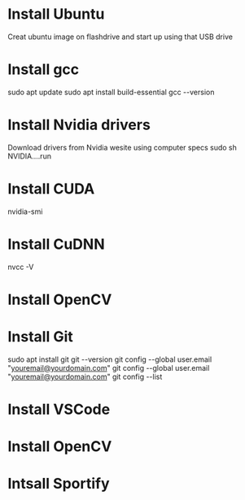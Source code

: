 # Install Ubuntu
Creat ubuntu image on flashdrive and start up using that USB drive

# Install gcc 
sudo apt update
sudo apt install build-essential
gcc --version


# Install Nvidia drivers
Download drivers from Nvidia wesite using computer specs
sudo sh NVIDIA....run

# Install CUDA 
nvidia-smi

# Install CuDNN
nvcc -V

# Install OpenCV

# Install Git
sudo apt install git
git --version
git config --global user.email "youremail@yourdomain.com"
git config --global user.email "youremail@yourdomain.com"
git config --list

# Install VSCode

# Install OpenCV

# Intsall Sportify




